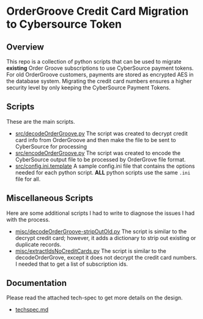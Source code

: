 # OrderGroove Credit Card Migration to Cybersource Token

## Overview

This repo is a collection of python scripts that can be used to migrate **existing** Order Groove subscriptions to use CyberSource payment tokens. For old OrderGroove customers, payments are stored as encrypted AES in the database system.  Migrating the credit card numbers ensures a higher security level by only keeping the CyberSource Payment Tokens.

## Scripts
These are the main scripts.
* [src/decodeOrderGroove.py](src/decodeOrderGroove.py)
The script was created to decrypt credit card info from OrderGroove
and then make the file to be sent to CyberSource for processing
* [src/encodeOrderGroove.py](src/encodeOrderGroove.py)
The script was created to encode the CyberSource output file to be processed by OrderGrove file format.
* [src/config.ini.template](src/config.ini.template)
A sample config.ini file that contains the options needed for each python script. **ALL** python scripts use the same `.ini` file for all.


## Miscellaneous Scripts
Here are some additional scripts I had to write to diagnose the issues I had with the process.
* [misc/decodeOrderGroove-stripOutOld.py](src/decodeOrderGroove-stripOutOld.py)
The script is similar to the decrypt credit card; however, it adds a dictionary to strip out existing or duplicate records.
* [misc/extractIdsNoCreditCards.py](src/extractIdsNoCreditCards.py)
The script is similar to the decodeOrderGrove, except it does not decrypt the credit card numbers.  I needed that to get a list of subscription ids.

## Documentation
Please read the attached tech-spec to get more details on the design.
* [techspec.md](techspec.md)
